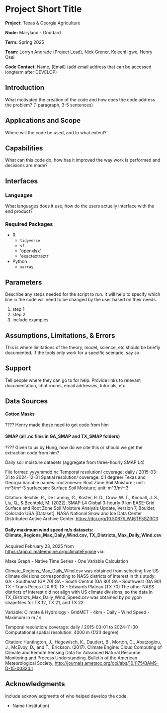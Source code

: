 # Project Short Title 
**Project:** Texas & Georgia Agriculture    

**Node:** Maryland - Goddard 

**Term:** Spring 2025

**Team:** Lorryn Andrade (Project Lead), Nick Grener, Kelechi Igwe, Henry Osei  

**Code Contact:** Name, [Email] (add email address that can be accessed longterm after DEVELOP)         

## Introduction  
What motivated the creation of the code and how does the code address the problem? (1 paragraph, 3-5 sentences)  

## Applications and Scope   
Where will the code be used, and to what extent?   

## Capabilities 
What can this code do, how has it improved the way work is performed and decisions are made? 

## Interfaces 

### Languages
What languages does it use, how do the users actually interface with the end product?  

### Required Packages

- R
    - `tidyverse`
    - `sf`
    - 'openxlsx'
    - 'exactextractr'
- Python
    - `xarray`


## Parameters
Describe any steps needed for the script to run. It will help to specify which line in the code will need to be changed by the user based on their needs.  

1. step 1  
2. step 2 
3. include examples 

## Assumptions, Limitations, & Errors 
This is where limitations of the theory, model, science, etc should be briefly documented. If the tools only work for a specific scenario, say so.   

## Support
Tell people where they can go to for help. Provide links to relevant documentation, chat rooms, email addresses, tutorials, etc. 


## Data Sources

#### Cotton Masks

???? Henry made these need to get code from him

#### SMAP (all .nc files in GA_SMAP and TX_SMAP folders)

???? Given to us by Hung, how do we cite this or should we get the extraction code from him?

Daily soil moisture datasets (aggregate from three-hourly SMAP L4)

File format:  yyyymmdd.nc
Temporal resolution/ coverage: daily / 2015-03-31 to 2024-12-31
Spatial resolution/ coverage: 0.1 degree/ Texas and Georgia 
Variable names:
rootzonesm: Root Zone Soil Moisture ; unit: m^3/m^-3
surfacesm: Surface Soil Moisture; unit: m^3/m^-3

Citation:
Reichle, R., De Lannoy, G., Koster, R. D., Crow, W. T., Kimball, J. S., Liu, Q., & Bechtold, M. (2022). SMAP L4 Global 3-hourly 9 km EASE-Grid Surface and Root Zone Soil Moisture Analysis Update, Version 7, Boulder, Colorado USA.[Dataset]. NASA National Snow and Ice Data Center Distributed Active Archive Center. https://doi.org/10.5067/LWJ6TF5SZRG3

#### Daily maximum wind speed m/s datasets: Climate_Regions_Max_Daily_Wind.csv, TX_Districts_Max_Daily_Wind.csv

Acquired February 23, 2025 from https://app.climateengine.org/climateEngine via:

Make Graph - Native Time Series - One Variable Calculation

Climate_Regions_Max_Daily_Wind.csv was obtained from selecting five US climate divisions corresponding to NASS districts of interest in this study:
GA - Southeast (GA 70)
GA - South Central (GA 80)
GA - Southwest (GA 90)
TX - Trans Pecos (TX 60)
TX - Edwards Plateau (TX 70)
The other NASS districts of interest did not align with US climate divisions, so the data in TX_Districts_Max_Daily_Wind_Speed.csv was obtained by polygon shapefiles for TX 12, TX 21, and TX 22

Variable:
Climate & Hydrology - GridMET - 4km - Daily - Wind Speed - Maximum in m / s

Temporal resolution/ coverage: daily / 2015-03-01 to 2024-11-30
Computational spatial resolution: 4000 m (1/24 degree) 

Citation:
Huntington, J., Hegewisch, K., Daudert, B., Morton, C., Abatzoglou, J., McEvoy, D., and T., Erickson. (2017). Climate Engine: Cloud Computing of Climate and Remote Sensing Data for Advanced Natural Resource Monitoring and Process Understanding. Bulletin of the American Meteorological Society, http://journals.ametsoc.org/doi/abs/10.1175/BAMS-D-15-00324.1

## Acknowledgments
Include acknowledgments of who helped develop the code.
- Name (Institution)  

